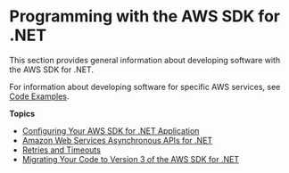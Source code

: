 # Programming with the AWS SDK for \.NET<a name="net-dg-programming-techniques"></a>

This section provides general information about developing software with the AWS SDK for \.NET\.

For information about developing software for specific AWS services, see [Code Examples](tutorials-examples.md)\.

**Topics**
+ [Configuring Your AWS SDK for \.NET Application](net-dg-config.md)
+ [Amazon Web Services Asynchronous APIs for \.NET](sdk-net-async-api.md)
+ [Retries and Timeouts](retries-timeouts.md)
+ [Migrating Your Code to Version 3 of the AWS SDK for \.NET](migration-v3.md)